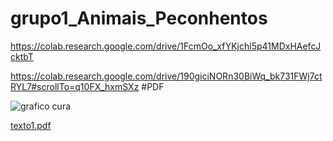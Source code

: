 # grupo1_Animais_Peconhentos
https://colab.research.google.com/drive/1FcmOo_xfYKjchl5p41MDxHAefcJcktbT

https://colab.research.google.com/drive/190giciNORn30BiWq_bk731FWj7ctRYL7#scrollTo=q10FX_hxmSXz
#PDF

![grafico cura](https://github.com/zoesabrina/grupo1_Animais_Peconhentos/assets/127903585/2307646c-6a64-4bfb-9a52-65319614f362)

[texto1.pdf](https://github.com/zoesabrina/grupo1_Animais_Peconhentos/files/12459147/texto1.pdf)
